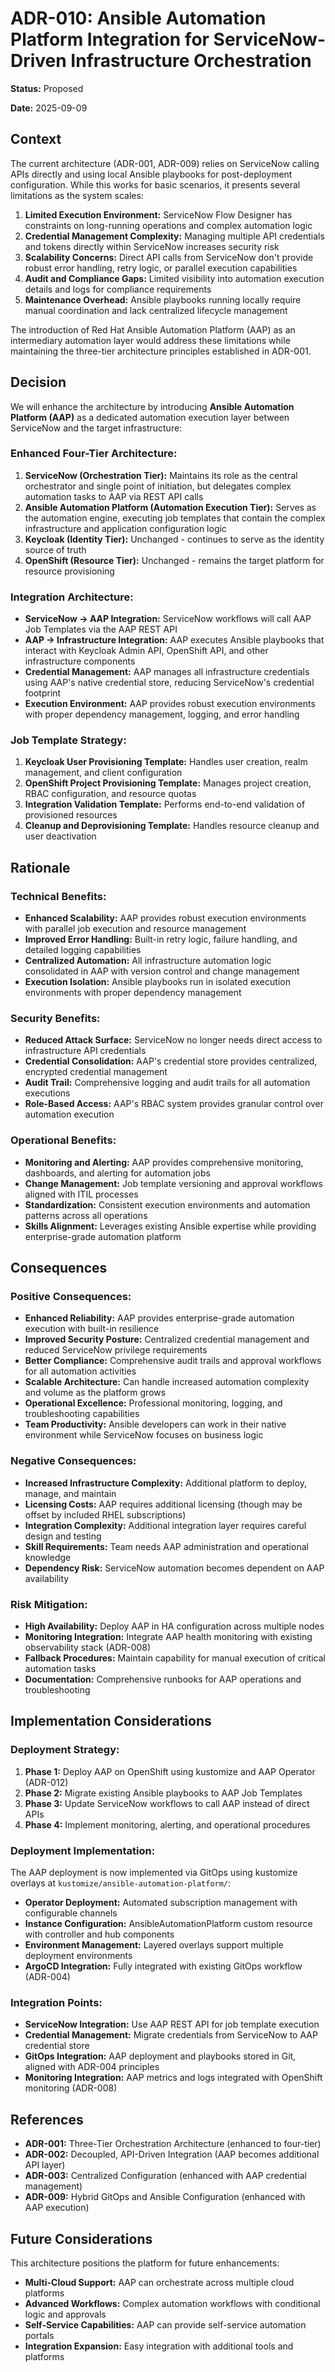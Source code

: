 # ADR-010: Ansible Automation Platform Integration for ServiceNow-Driven Infrastructure Orchestration

**Status:** Proposed

**Date:** 2025-09-09

## Context

The current architecture (ADR-001, ADR-009) relies on ServiceNow calling APIs directly and using local Ansible playbooks for post-deployment configuration. While this works for basic scenarios, it presents several limitations as the system scales:

1. **Limited Execution Environment:** ServiceNow Flow Designer has constraints on long-running operations and complex automation logic
2. **Credential Management Complexity:** Managing multiple API credentials and tokens directly within ServiceNow increases security risk
3. **Scalability Concerns:** Direct API calls from ServiceNow don't provide robust error handling, retry logic, or parallel execution capabilities
4. **Audit and Compliance Gaps:** Limited visibility into automation execution details and logs for compliance requirements
5. **Maintenance Overhead:** Ansible playbooks running locally require manual coordination and lack centralized lifecycle management

The introduction of Red Hat Ansible Automation Platform (AAP) as an intermediary automation layer would address these limitations while maintaining the three-tier architecture principles established in ADR-001.

## Decision

We will enhance the architecture by introducing **Ansible Automation Platform (AAP)** as a dedicated automation execution layer between ServiceNow and the target infrastructure:

### Enhanced Four-Tier Architecture:

1. **ServiceNow (Orchestration Tier):** Maintains its role as the central orchestrator and single point of initiation, but delegates complex automation tasks to AAP via REST API calls
2. **Ansible Automation Platform (Automation Execution Tier):** Serves as the automation engine, executing job templates that contain the complex infrastructure and application configuration logic
3. **Keycloak (Identity Tier):** Unchanged - continues to serve as the identity source of truth
4. **OpenShift (Resource Tier):** Unchanged - remains the target platform for resource provisioning

### Integration Architecture:

- **ServiceNow → AAP Integration:** ServiceNow workflows will call AAP Job Templates via the AAP REST API
- **AAP → Infrastructure Integration:** AAP executes Ansible playbooks that interact with Keycloak Admin API, OpenShift API, and other infrastructure components
- **Credential Management:** AAP manages all infrastructure credentials using AAP's native credential store, reducing ServiceNow's credential footprint
- **Execution Environment:** AAP provides robust execution environments with proper dependency management, logging, and error handling

### Job Template Strategy:

1. **Keycloak User Provisioning Template:** Handles user creation, realm management, and client configuration
2. **OpenShift Project Provisioning Template:** Manages project creation, RBAC configuration, and resource quotas
3. **Integration Validation Template:** Performs end-to-end validation of provisioned resources
4. **Cleanup and Deprovisioning Template:** Handles resource cleanup and user deactivation

## Rationale

### Technical Benefits:
- **Enhanced Scalability:** AAP provides robust execution environments with parallel job execution and resource management
- **Improved Error Handling:** Built-in retry logic, failure handling, and detailed logging capabilities
- **Centralized Automation:** All infrastructure automation logic consolidated in AAP with version control and change management
- **Execution Isolation:** Ansible playbooks run in isolated execution environments with proper dependency management

### Security Benefits:
- **Reduced Attack Surface:** ServiceNow no longer needs direct access to infrastructure API credentials
- **Credential Consolidation:** AAP's credential store provides centralized, encrypted credential management
- **Audit Trail:** Comprehensive logging and audit trails for all automation executions
- **Role-Based Access:** AAP's RBAC system provides granular control over automation execution

### Operational Benefits:
- **Monitoring and Alerting:** AAP provides comprehensive monitoring, dashboards, and alerting for automation jobs
- **Change Management:** Job template versioning and approval workflows aligned with ITIL processes
- **Standardization:** Consistent execution environments and automation patterns across all operations
- **Skills Alignment:** Leverages existing Ansible expertise while providing enterprise-grade automation platform

## Consequences

### Positive Consequences:

- **Enhanced Reliability:** AAP provides enterprise-grade automation execution with built-in resilience
- **Improved Security Posture:** Centralized credential management and reduced ServiceNow privilege requirements
- **Better Compliance:** Comprehensive audit trails and approval workflows for all automation activities
- **Scalable Architecture:** Can handle increased automation complexity and volume as the platform grows
- **Operational Excellence:** Professional monitoring, logging, and troubleshooting capabilities
- **Team Productivity:** Ansible developers can work in their native environment while ServiceNow focuses on business logic

### Negative Consequences:

- **Increased Infrastructure Complexity:** Additional platform to deploy, manage, and maintain
- **Licensing Costs:** AAP requires additional licensing (though may be offset by included RHEL subscriptions)
- **Integration Complexity:** Additional integration layer requires careful design and testing
- **Skill Requirements:** Team needs AAP administration and operational knowledge
- **Dependency Risk:** ServiceNow automation becomes dependent on AAP availability

### Risk Mitigation:

- **High Availability:** Deploy AAP in HA configuration across multiple nodes
- **Monitoring Integration:** Integrate AAP health monitoring with existing observability stack (ADR-008)
- **Fallback Procedures:** Maintain capability for manual execution of critical automation tasks
- **Documentation:** Comprehensive runbooks for AAP operations and troubleshooting

## Implementation Considerations

### Deployment Strategy:
1. **Phase 1:** Deploy AAP on OpenShift using kustomize and AAP Operator (ADR-012)
2. **Phase 2:** Migrate existing Ansible playbooks to AAP Job Templates
3. **Phase 3:** Update ServiceNow workflows to call AAP instead of direct APIs
4. **Phase 4:** Implement monitoring, alerting, and operational procedures

### Deployment Implementation:
The AAP deployment is now implemented via GitOps using kustomize overlays at `kustomize/ansible-automation-platform/`:
- **Operator Deployment:** Automated subscription management with configurable channels
- **Instance Configuration:** AnsibleAutomationPlatform custom resource with controller and hub components
- **Environment Management:** Layered overlays support multiple deployment environments
- **ArgoCD Integration:** Fully integrated with existing GitOps workflow (ADR-004)

### Integration Points:
- **ServiceNow Integration:** Use AAP REST API for job template execution
- **Credential Management:** Migrate credentials from ServiceNow to AAP credential store
- **GitOps Integration:** AAP deployment and playbooks stored in Git, aligned with ADR-004 principles
- **Monitoring Integration:** AAP metrics and logs integrated with OpenShift monitoring (ADR-008)

## References

- **ADR-001:** Three-Tier Orchestration Architecture (enhanced to four-tier)
- **ADR-002:** Decoupled, API-Driven Integration (AAP becomes additional API layer)
- **ADR-003:** Centralized Configuration (enhanced with AAP credential management)
- **ADR-009:** Hybrid GitOps and Ansible Configuration (enhanced with AAP execution)

## Future Considerations

This architecture positions the platform for future enhancements:
- **Multi-Cloud Support:** AAP can orchestrate across multiple cloud platforms
- **Advanced Workflows:** Complex automation workflows with conditional logic and approvals
- **Self-Service Capabilities:** AAP can provide self-service automation portals
- **Integration Expansion:** Easy integration with additional tools and platforms
